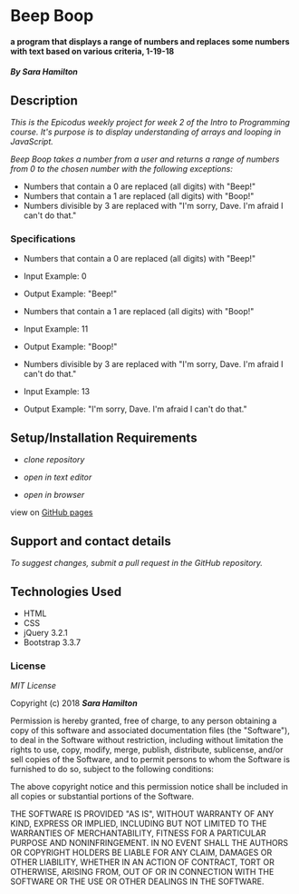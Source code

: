 # Beep Boop

#### a program that displays a range of numbers and replaces some numbers with text based on various criteria, 1-19-18

#### _By Sara Hamilton_

## Description

_This is the Epicodus weekly project for week 2 of the Intro to Programming course.  It's purpose is to display understanding of arrays and looping in JavaScript._

_Beep Boop takes a number from a user and returns a range of numbers from 0 to the chosen number with the following exceptions:_
* Numbers that contain a 0 are replaced (all digits) with "Beep!"
* Numbers that contain a 1 are replaced (all digits) with "Boop!"
* Numbers divisible by 3 are replaced with "I'm sorry, Dave. I'm afraid I can't do that."

### Specifications

* Numbers that contain a 0 are replaced (all digits) with "Beep!"
 * Input Example: 0
 * Output Example: "Beep!"

* Numbers that contain a 1 are replaced (all digits) with "Boop!"
 * Input Example: 11
 * Output Example: "Boop!"

* Numbers divisible by 3 are replaced with "I'm sorry, Dave. I'm afraid I can't do that."
 * Input Example: 13
 * Output Example: "I'm sorry, Dave. I'm afraid I can't do that."



## Setup/Installation Requirements

* _clone repository_

* _open in text editor_

* _open in browser_

view on [GitHub pages](https://sara-hamilton.github.io/beep-boop/)

## Support and contact details

_To suggest changes, submit a pull request in the GitHub repository._

## Technologies Used

* HTML
* CSS
* jQuery 3.2.1
* Bootstrap 3.3.7

### License

*MIT License*

Copyright (c) 2018 **_Sara Hamilton_**

Permission is hereby granted, free of charge, to any person obtaining a copy
of this software and associated documentation files (the "Software"), to deal
in the Software without restriction, including without limitation the rights
to use, copy, modify, merge, publish, distribute, sublicense, and/or sell
copies of the Software, and to permit persons to whom the Software is
furnished to do so, subject to the following conditions:

The above copyright notice and this permission notice shall be included in all
copies or substantial portions of the Software.

THE SOFTWARE IS PROVIDED "AS IS", WITHOUT WARRANTY OF ANY KIND, EXPRESS OR
IMPLIED, INCLUDING BUT NOT LIMITED TO THE WARRANTIES OF MERCHANTABILITY,
FITNESS FOR A PARTICULAR PURPOSE AND NONINFRINGEMENT. IN NO EVENT SHALL THE
AUTHORS OR COPYRIGHT HOLDERS BE LIABLE FOR ANY CLAIM, DAMAGES OR OTHER
LIABILITY, WHETHER IN AN ACTION OF CONTRACT, TORT OR OTHERWISE, ARISING FROM,
OUT OF OR IN CONNECTION WITH THE SOFTWARE OR THE USE OR OTHER DEALINGS IN THE
SOFTWARE.
